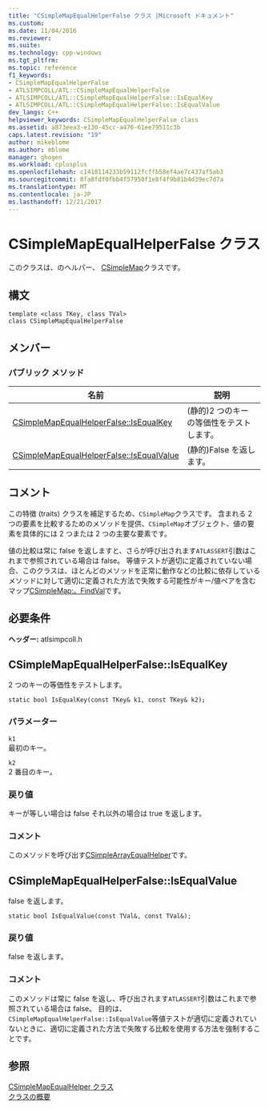 ```yaml
---
title: "CSimpleMapEqualHelperFalse クラス |Microsoft ドキュメント"
ms.custom: 
ms.date: 11/04/2016
ms.reviewer: 
ms.suite: 
ms.technology: cpp-windows
ms.tgt_pltfrm: 
ms.topic: reference
f1_keywords:
- CSimpleMapEqualHelperFalse
- ATLSIMPCOLL/ATL::CSimpleMapEqualHelperFalse
- ATLSIMPCOLL/ATL::CSimpleMapEqualHelperFalse::IsEqualKey
- ATLSIMPCOLL/ATL::CSimpleMapEqualHelperFalse::IsEqualValue
dev_langs: C++
helpviewer_keywords: CSimpleMapEqualHelperFalse class
ms.assetid: a873eea3-e130-45cc-a476-61ee79511c3b
caps.latest.revision: "19"
author: mikeblome
ms.author: mblome
manager: ghogen
ms.workload: cplusplus
ms.openlocfilehash: c1418114233b59112fcffb58ef4ae7c437af5ab3
ms.sourcegitcommit: 8fa8fdf0fbb4f57950f1e8f4f9b81b4d39ec7d7a
ms.translationtype: MT
ms.contentlocale: ja-JP
ms.lasthandoff: 12/21/2017
---
```

# <a name="csimplemapequalhelperfalse-class"></a>CSimpleMapEqualHelperFalse クラス
このクラスは、のヘルパー、 [CSimpleMap](../../atl/reference/csimplemap-class.md)クラスです。  
  
## <a name="syntax"></a>構文  
  
```
template <class TKey, class TVal>  
class CSimpleMapEqualHelperFalse
```  
  
## <a name="members"></a>メンバー  
  
### <a name="public-methods"></a>パブリック メソッド  
  
|名前|説明|  
|----------|-----------------|  
|[CSimpleMapEqualHelperFalse::IsEqualKey](#isequalkey)|(静的)2 つのキーの等価性をテストします。|  
|[CSimpleMapEqualHelperFalse::IsEqualValue](#isequalvalue)|(静的)False を返します。|  
  
## <a name="remarks"></a>コメント  
 この特徴 (traits) クラスを補足するため、`CSimpleMap`クラスです。 含まれる 2 つの要素を比較するためのメソッドを提供、`CSimpleMap`オブジェクト、値の要素を具体的には 2 つまたは 2 つの主要な要素です。  
  
 値の比較は常に false を返しますと、さらが呼び出されます`ATLASSERT`引数はこれまで参照されている場合は false。 等値テストが適切に定義されていない場合、このクラスは、ほとんどのメソッドを正常に動作などの比較に依存しているメソッドに対して適切に定義された方法で失敗する可能性がキー/値ペアを含むマップ[CSimpleMap:。FindVal](../../atl/reference/csimplemap-class.md#findval)です。  
  
## <a name="requirements"></a>必要条件  
 **ヘッダー:** atlsimpcoll.h  
  
##  <a name="isequalkey"></a>CSimpleMapEqualHelperFalse::IsEqualKey  
 2 つのキーの等価性をテストします。  
  
```
static bool IsEqualKey(const TKey& k1, const TKey& k2);
```  
  
### <a name="parameters"></a>パラメーター  
 `k1`  
 最初のキー。  
  
 `k2`  
 2 番目のキー。  
  
### <a name="return-value"></a>戻り値  
 キーが等しい場合は false それ以外の場合は true を返します。  
  
### <a name="remarks"></a>コメント  
 このメソッドを呼び出す[CSimpleArrayEqualHelper](../../atl/reference/csimplearrayequalhelper-class.md)です。  
  
##  <a name="isequalvalue"></a>CSimpleMapEqualHelperFalse::IsEqualValue  
 false を返します。  
  
```
static bool IsEqualValue(const TVal&, const TVal&);
```  
  
### <a name="return-value"></a>戻り値  
 false を返します。  
  
### <a name="remarks"></a>コメント  
 このメソッドは常に false を返し、呼び出されます`ATLASSERT`引数はこれまで参照されている場合は false。 目的は、`CSimpleMapEqualHelperFalse::IsEqualValue`等値テストが適切に定義されていないときに、適切に定義された方法で失敗する比較を使用する方法を強制することです。  
  
## <a name="see-also"></a>参照  
 [CSimpleMapEqualHelper クラス](../../atl/reference/csimplemapequalhelper-class.md)   
 [クラスの概要](../../atl/atl-class-overview.md)

